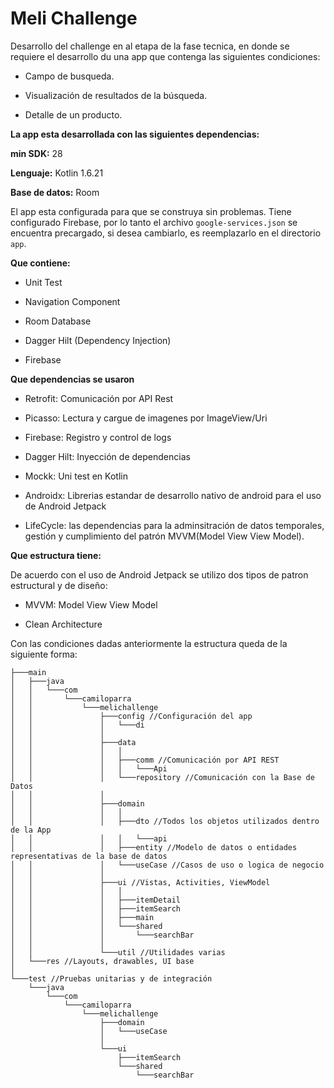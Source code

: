 # Meli Challenge

Desarrollo del challenge en al etapa de la fase tecnica, en donde se requiere el desarrollo du una app que contenga las siguientes condiciones:



- Campo de busqueda.

- Visualización de resultados de la búsqueda.

- Detalle de un producto.



**La app esta desarrollada con las siguientes dependencias:**

**min SDK:** 28

**Lenguaje:** Kotlin 1.6.21

**Base de datos:** Room



El app esta configurada para que se construya sin problemas. Tiene configurado Firebase, por lo tanto el archivo `google-services.json` se encuentra precargado, si desea cambiarlo, es reemplazarlo en el directorio `app`.



**Que contiene:**

- Unit Test

- Navigation Component

- Room Database

- Dagger Hilt (Dependency Injection)

- Firebase



**Que dependencias se usaron**

- Retrofit: Comunicación por API Rest

- Picasso: Lectura y cargue de imagenes por ImageView/Uri

- Firebase: Registro y control de logs

- Dagger Hilt: Inyección de dependencias

- Mockk: Uni test en Kotlin

- Androidx: Librerias estandar de desarrollo nativo de android para el uso de Android Jetpack

- LifeCycle: las dependencias para la adminsitración de datos temporales, gestión y cumplimiento del patrón MVVM(Model View View Model).



**Que estructura tiene:**

De acuerdo con el uso de Android Jetpack se utilizo dos tipos de patron estructural y de diseño:

- MVVM: Model View View Model

- Clean Architecture



Con las condiciones dadas anteriormente la estructura queda de la siguiente forma:

```
├───main
│   ├───java
│   │   └───com
│   │       └───camiloparra
│   │           └───melichallenge
│   │               ├───config //Configuración del app
│   │               │   └───di
│   │               │
│   │               ├───data 
│   │               │   │
│   │               │   ├───comm //Comunicación por API REST
│   │               │   │   └───Api
│   │               │   └───repository //Comunicación con la Base de Datos
│   │               │   
│   │               ├───domain
│   │               │   │
│   │               │   ├───dto //Todos los objetos utilizados dentro de la App
│   │               │   │   └───api
│   │               │   ├───entity //Modelo de datos o entidades representativas de la base de datos
│   │               │   └───useCase //Casos de uso o logica de negocio
│   │               │
│   │               ├───ui //Vistas, Activities, ViewModel
│   │               │   │
│   │               │   ├───itemDetail
│   │               │   ├───itemSearch
│   │               │   ├───main
│   │               │   └───shared
│   │               │       └───searchBar
│   │               │
│   │               └───util //Utilidades varias
│   └───res //Layouts, drawables, UI base
│
└───test //Pruebas unitarias y de integración
    └───java
        └───com
            └───camiloparra
                └───melichallenge
                    ├───domain
                    │   └───useCase
                    │
                    └───ui
                        ├───itemSearch
                        └───shared
                            └───searchBar
```





 
